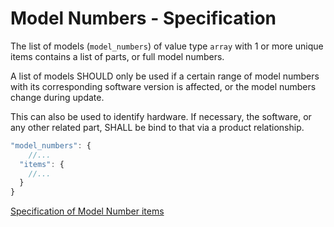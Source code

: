# Model Numbers - Specification

The list of models (`model_numbers`) of value type `array` with 1 or more unique
items contains a list of parts, or full model numbers.

A list of models SHOULD only be used if a certain range of model numbers with
its corresponding software version is affected, or the model numbers change
during update.

This can also be used to identify hardware. If necessary, the software, or any
other related part, SHALL be bind to that via a product relationship.

```javascript
"model_numbers": {
    //...
  "items": {
    //...
  }
}
```

[Specification of Model Number items](model_numbers/model_number-spec.en.md)
